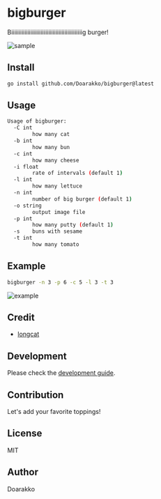 # bigburger

Biiiiiiiiiiiiiiiiiiiiiiiiiiiiiiiiiiiiiiiiiiiiiiiig burger!

![sample](./sample.gif)

## Install

```bash
go install github.com/Doarakko/bigburger@latest
```

## Usage

```bash
Usage of bigburger:
  -C int
    	how many cat
  -b int
    	how many bun
  -c int
    	how many cheese
  -i float
    	rate of intervals (default 1)
  -l int
    	how many lettuce
  -n int
    	number of big burger (default 1)
  -o string
    	output image file
  -p int
    	how many putty (default 1)
  -s	buns with sesame
  -t int
    	how many tomato
```

## Example

```bash
bigburger -n 3 -p 6 -c 5 -l 3 -t 3
```

![example](./sample2.gif)

## Credit

- [longcat](https://github.com/mattn/longcat)

## Development

Please check the [development guide](./DEVELOPMENT.md).

## Contribution

Let's add your favorite toppings!

## License

MIT

## Author

Doarakko
